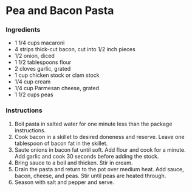 # Pea and Bacon Pasta

### Ingredients

- 1 1/4 cups macaroni
- 4 strips thick-cut bacon, cut into 1/2 inch pieces
- 1/2 onion, diced
- 1 1/2 tablespoons flour
- 2 cloves garlic, grated
- 1 cup chicken stock or clam stock
- 1/4 cup cream
- 1/4 cup Parmesan cheese, grated
- 1 1/2 cups peas

### Instructions

1. Boil pasta in salted water for one minute less than the package instructions.
2. Cook bacon in a skillet to desired doneness and reserve. Leave one tablespoon of bacon fat in the skillet.
3. Saute onions in bacon fat until soft. Add flour and cook for a minute. Add garlic and cook 30 seconds before adding the stock.
4. Bring sauce to a boil and thicken. Stir in cream.
5. Drain the pasta and return to the pot over medium heat. Add sauce, bacon, cheese, and peas. Stir until peas are heated through.
6. Season with salt and pepper and serve.
